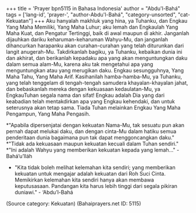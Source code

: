 +++
title = 'Prayer bpn5115 in Bahasa Indonesia'
author = "Abdu'l-Bahá"
tags = ['lang-id', 'prayer-', "author-Abdu'l-Bahá", "category-unsorted", "cat-Kekuatan"]
+++
Aku hanyalah makhluk yang hina, ya Tuhanku, dan
Engkau Yang Maha Memiliki, Yang Maha Luhur; aku lemah dan Engkaulah Yang Maha Kuat, dan Pengatur Tertinggi, baik di awal maupun di akhir. Janganlah dijauhkan dariku keharuman-keharuman Wahyu-Mu, dan janganlah dihancurkan harapanku akan curahan-curahan yang telah diturunkan dari langit anugerah-Mu. Takdirkanlah bagiku, ya Tuhanku, kebaikan dunia ini dan akhirat, dan berikanlah kepadaku apa yang akan menguntungkan daku dalam semua alam-Mu, karena aku tak mengetahui apa yang menguntungkan atau yang merugikan daku. Engkau sesungguhnya, Yang Maha Tahu, Yang Maha Arif.
Kasihanilah hamba-hamba-Mu, ya Tuhanku, yang telah tenggelam di tengah-tengah samudera khayalan-khayalan jahat, dan bebaskanlah mereka dengan kekuasaan kedaulatan-Mu, ya EngkauTuhan
segala nama dan sifat! Engkau adalah Dia yang dari keabadian telah mentakdirkan apa yang Engkau kehendaki, dan untuk seterusnya akan tetap sama. Tiada Tuhan melainkan Engkau Yang Maha Pengampun, Yang Maha Pengasih.

*"Apabila dipersenjatai dengan kekuatan Nama-Mu, tak sesuatu pun akan pernah dapat melukai daku, dan dengan cinta-Mu dalam hatiku semua penderitaan dunia bagaimana pun tak dapat menggoncangkan daku."
*"Tidak ada kekuasaan maupun kekuatan kecuali dalam Tuhan sendiri."
*"Ini adalah Wahyu yang memberikan kekuatan kepada yang lemah..." - Bahá’u’lláh

* "Kita tidak boleh melihat kelemahan kita sendiri; yang memberikan kekuatan untuk mengajar adalah kekuatan dari Roh Suci Cinta. Memikirkan kelemahan kita sendiri hanya akan membawa keputusasaan. Pandangan kita harus lebih tinggi dari segala pikiran duniawi." - ‘Abdu’l-Bahá

(Source category: Kekuatan)
(Bahaiprayers.net ID: 5115)
